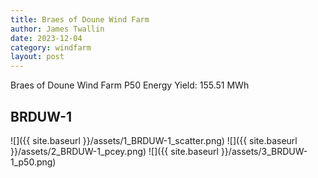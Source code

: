 ```yaml
---
title: Braes of Doune Wind Farm
author: James Twallin
date: 2023-12-04
category: windfarm
layout: post
---
```

Braes of Doune Wind Farm P50 Energy Yield: 155.51 MWh

BRDUW-1
-------------
![]({{ site.baseurl }}/assets/1_BRDUW-1_scatter.png)
![]({{ site.baseurl }}/assets/2_BRDUW-1_pcey.png)
![]({{ site.baseurl }}/assets/3_BRDUW-1_p50.png)

